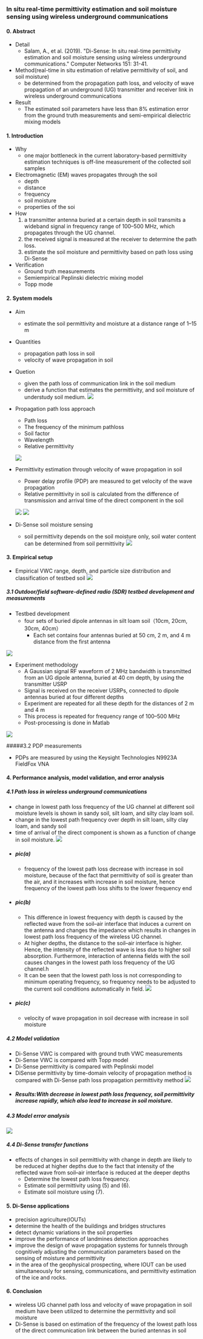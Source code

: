 ### In situ real-time permittivity estimation and soil moisture sensing using wireless underground communications

#### 0. Abstract
- Detail
    - Salam, A., et al. (2019). "Di-Sense: In situ real-time permittivity estimation and soil moisture sensing using wireless underground communications." Computer Networks 151: 31-41.
- Method(real-time in situ estimation of relative permittivity of soil, and soil moisture)
    - be determined from the propagation path loss, and velocity of wave propagation of an underground (UG) transmitter and receiver link in wireless underground communications
- Result
    - The estimated soil parameters have less than 8% estimation error from the ground truth measurements and semi-empirical dielectric mixing models
    
#### 1. Introduction
- Why
    - one major bottleneck in the current laboratory-based permittivity estimation techniques is off-line measurement of the collected soil samples
- Electromagnetic (EM) waves propagates through the soil
   - depth
   - distance
   - frequency
   - soil moisture
   - properties of the soi
- How 
    1. a transmitter antenna buried at a certain depth in soil transmits a wideband signal in frequency range of 100–500 MHz, which propagates through the UG channel. 
    2. the received signal is measured at the receiver to determine the path loss. 
    3. estimate the soil moisture and permittivity based on path loss using Di-Sense
- Verification
    - Ground truth measurements
    - Semiempirical Peplinski dielectric mixing model
    - Topp mode

#### 2. System models
- Aim 
    - estimate the soil permittivity and moisture at a distance range of 1–15 m
- Quantities
    - propagation path loss in soil
    - velocity of wave propagation in soil
- Quetion
    - given the path loss of communication link in the soil medium
    - derive a function that estimates the permittivity, and soil moisture of understudy soil medium.
![](/assets/319-1.jpg)
- Propagation path loss approach
  - Path loss
  - The frequency of the minimum pathloss
  - Soil factor
  - Wavelength 
  - Relative permittivity
  
  ![](/assets/319-10.jpg)
- Permittivity estimation through velocity of wave propagation in soil
  - Power delay profile (PDP) are measured to get velocity of the wave propagation
  - Relative permittivity in soil is calculated from the difference of transmission and arrival time of the direct component in the soil
  
  ![](/assets/319-11.jpg)
  ![](/assets/319-2.jpg)
- Di-Sense soil moisture sensing
    - soil permittivity depends on the soil moisture only, soil water content can be determined from soil permittivity
    ![](/assets/319-12.jpg)
    
#### 3. Empirical setup
- Empirical VWC range, depth, and particle size distribution and classification of testbed soil
![](/assets/319-3.jpg)

##### 3.1 Outdoor/field software-defined radio (SDR) testbed development and measurements
- Testbed development
    - four sets of buried dipole antennas in silt loam soil（10cm, 20cm, 30cm, 40cm）
        - Each set contains four antennas buried at 50 cm, 2 m, and 4 m distance from the first antenna
        
![](/assets/319-4.jpg)

- Experiment methodology 
    - A Gaussian signal RF waveform of 2 MHz bandwidth is transmitted from an UG dipole antenna, buried at 40 cm depth, by using the transmitter USRP
    - Signal is received on the receiver USRPs, connected to dipole antennas buried at four different depths
    - Experiment are repeated for all these depth for the distances of 2 m and 4 m
    - This process is repeated for frequency range of 100–500 MHz
    - Post-processing is done in Matlab
    
![](/assets/319-5.jpg)

#####3.2 PDP measurements
- PDPs are measured by using the Keysight Technologies N9923A FieldFox VNA

#### 4. Performance analysis, model validation, and error analysis
##### 4.1 Path loss in wireless underground communications
- change in lowest path loss frequency of the UG channel at different soil moisture levels is shown in sandy soil, silt loam, and silty clay loam soil. 
- change in the lowest path frequency over depth in silt loam, silty clay loam, and sandy soil
- time of arrival of the direct component is shown as a function of change in soil moisture. 
![](/assets/319-6.jpg)
- ##### pic(a)
    - frequency of the lowest path loss decrease with increase in soil moisture, because of the fact that permittivity of soil is greater than the air, and it increases with increase in soil moisture, hence frequency of the lowest path loss shifts to the lower frequency end
- ##### pic(b)
    - This difference in lowest frequency with depth is caused by the reflected wave from the soil–air interface that induces a current on the antenna and changes the impedance which results in changes in lowest path loss frequency of the wireless UG channel.  
    - At higher depths, the distance to the soil–air interface is higher. Hence, the intensity of the reflected wave is less due to higher soil absorption. Furthermore, interaction of antenna fields with the soil causes changes in the lowest path loss frequency of the UG channel.h
    - It can be seen that the lowest path loss is not corresponding to minimum operating frequency, so frequency needs to be adjusted to the current soil conditions automatically in field.
    ![](/assets/319-9.jpg)
- ##### pic(c)
    - velocity of wave propagation in soil decrease with increase in soil moisture
    
##### 4.2 Model validation
- Di-Sense VWC is compared with ground truth VWC measurements 
- Di-Sense VWC is compared with Topp model
- Di-Sense permittivity is compared with Peplinski model
- DiSense permittivity by time-domain velocity of propagation method is compared with Di-Sense path loss propagation permittivity method 
![](/assets/319-7.jpg)
- ##### Results:With decrease in lowest path loss frequency, soil permittivity increase rapidly, which also lead to increase in soil moisture. 

##### 4.3 Model error analysis
![](/assets/319-8.jpg)

##### 4.4 Di-Sense transfer functions
- effects of changes in soil permittivity with change in depth are likely to be reduced at higher depths due to the fact that intensity of the reflected wave from soil–air interface is reduced at the deeper depths
    - Determine the lowest path loss frequency.
    - Estimate soil permittivity using (5) and (6).
    - Estimate soil moisture using (7).
    
#### 5. Di-Sense applications
- precision agriculture(IOUTs)
- determine the health of the buildings and bridges structures
- detect dynamic variations in the soil properties
- improve the performance of landmines detection approaches
- improve the design of wave propagation systems for tunnels through cognitively adjusting the communication parameters based on the sensing of moisture and permittivity
- in the area of the geophysical prospecting, where IOUT can be used simultaneously for sensing, communications, and permittivity estimation of the ice and rocks.

#### 6. Conclusion
- wireless UG channel path loss and velocity of wave propagation in soil medium have been utilized to determine the permittivity and soil moisture
- Di-Sense is based on estimation of the frequency of the lowest path loss of the direct communication link between the buried antennas in soil
